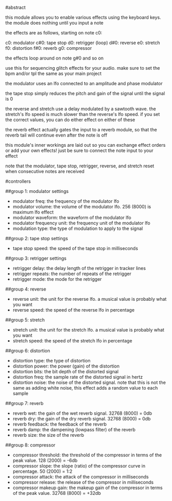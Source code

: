 #abstract

this module allows you to enable various effects using the keyboard keys. the module does nothing until you input a note

the effects are as follows, starting on note c0:

c0: modulator
c#0: tape stop
d0: retrigger (loop)
d#0: reverse
e0: stretch
f0: distortion
f#0: reverb
g0: compressor

the effects loop around on note g#0 and so on

use this for sequencing glitch effects for your audio. make sure to set the bpm and/or tpl the same as your main project

the modulator uses an lfo connected to an amplitude and phase modulator

the tape stop simply reduces the pitch and gain of the signal until the signal is 0

the reverse and stretch use a delay modulated by a sawtooth wave. the stretch's lfo speed is much slower than the reverse's lfo speed. if you set the correct values, you can do either effect on either of these

the reverb effect actually gates the input to a reverb module, so that the reverb tail will continue even after the note is off

this module's inner workings are laid out so you can exchange effect orders or add your own effects! just be sure to connect the note input to your effect

note that the modulator, tape stop, retrigger, reverse, and stretch reset when consecutive notes are received

#controllers

##group 1: modulator settings

- modulator freq: the frequency of the modulator lfo
- modulator volume: the volume of the modulator lfo. 256 (8000) is maximum lfo effect
- modulator waveform: the waveform of the modulator lfo
- modulator frequency unit: the frequency unit of the modulator lfo
- modulation type: the type of modulation to apply to the signal

##group 2: tape stop settings

- tape stop speed: the speed of the tape stop in milliseconds

##group 3: retrigger settings

- retrigger delay: the delay length of the retrigger in tracker lines
- retrigger repeats: the number of repeats of the retrigger
- retrigger mode: the mode for the retrigger

##group 4: reverse

- reverse unit: the unit for the reverse lfo. a musical value is probably what you want
- reverse speed: the speed of the reverse lfo in percentage

##group 5: stretch

- stretch unit: the unit for the stretch lfo. a musical value is probably what you want
- stretch speed: the speed of the stretch lfo in percentage

##group 6: distortion

- distortion type: the type of distortion
- distortion power: the power (gain) of the distortion
- distortion bits: the bit depth of the distorted signal
- distortion freq: the sample rate of the distorted signal in hertz
- distortion noise: the noise of the distorted signal. note that this is not the same as adding white noise, this effect adds a random value to each sample

##group 7: reverb

- reverb wet: the gain of the wet reverb signal. 32768 (8000) = 0db
- reverb dry: the gain of the dry reverb signal. 32768 (8000) = 0db
- reverb feedback: the feedback of the reverb
- reverb damp: the dampening (lowpass filter) of the reverb
- reverb size: the size of the reverb

##group 8: compressor

- compressor threshold: the threshold of the compressor in terms of the peak value. 128 (2000) = -6db
- compressor slope: the slope (ratio) of the compressor curve in percentage. 50 (2000) = 1:2
- compressor attack: the attack of the compressor in milliseconds
- compressor release: the release of the compressor in milliseconds
- compressor makeup gain: the makeup gain of the compressor in terms of the peak value. 32768 (8000) = +32db

